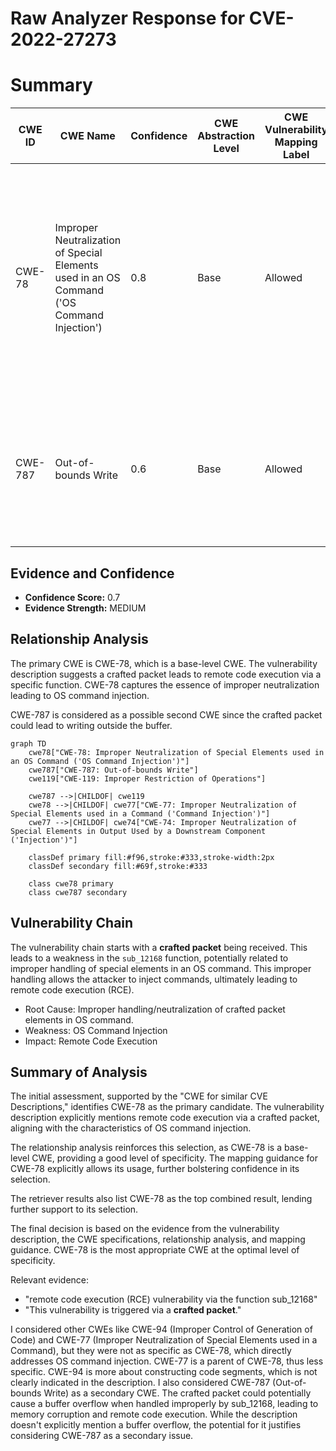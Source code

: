 # Raw Analyzer Response for CVE-2022-27273

# Summary
| CWE ID | CWE Name | Confidence | CWE Abstraction Level | CWE Vulnerability Mapping Label | CWE-Vulnerability Mapping Notes |
|---|---|---|---|---|---|
| CWE-78 | Improper Neutralization of Special Elements used in an OS Command ('OS Command Injection') | 0.8 | Base | Allowed | Primary CWE. The vulnerability description mentions "remote code execution (RCE) vulnerability via the function sub_12168. This vulnerability is triggered via a **crafted packet**.". |
| CWE-787 | Out-of-bounds Write | 0.6 | Base | Allowed | Secondary CWE. A **crafted packet** that triggers a function to write outside the intended buffer, could lead to remote code execution. |

## Evidence and Confidence

*   **Confidence Score:** 0.7
*   **Evidence Strength:** MEDIUM

## Relationship Analysis
The primary CWE is CWE-78, which is a base-level CWE. The vulnerability description suggests a crafted packet leads to remote code execution via a specific function. CWE-78 captures the essence of improper neutralization leading to OS command injection.

CWE-787 is considered as a possible second CWE since the crafted packet could lead to writing outside the buffer.

```mermaid
graph TD
    cwe78["CWE-78: Improper Neutralization of Special Elements used in an OS Command ('OS Command Injection')"]
    cwe787["CWE-787: Out-of-bounds Write"]
    cwe119["CWE-119: Improper Restriction of Operations"]

    cwe787 -->|CHILDOF| cwe119
    cwe78 -->|CHILDOF| cwe77["CWE-77: Improper Neutralization of Special Elements used in a Command ('Command Injection')"]
    cwe77 -->|CHILDOF| cwe74["CWE-74: Improper Neutralization of Special Elements in Output Used by a Downstream Component ('Injection')"]
    
    classDef primary fill:#f96,stroke:#333,stroke-width:2px
    classDef secondary fill:#69f,stroke:#333
    
    class cwe78 primary
    class cwe787 secondary
```

## Vulnerability Chain
The vulnerability chain starts with a **crafted packet** being received. This leads to a weakness in the `sub_12168` function, potentially related to improper handling of special elements in an OS command. This improper handling allows the attacker to inject commands, ultimately leading to remote code execution (RCE).
- Root Cause: Improper handling/neutralization of crafted packet elements in OS command.
- Weakness: OS Command Injection
- Impact: Remote Code Execution

## Summary of Analysis
The initial assessment, supported by the "CWE for similar CVE Descriptions," identifies CWE-78 as the primary candidate. The vulnerability description explicitly mentions remote code execution via a crafted packet, aligning with the characteristics of OS command injection.

The relationship analysis reinforces this selection, as CWE-78 is a base-level CWE, providing a good level of specificity. The mapping guidance for CWE-78 explicitly allows its usage, further bolstering confidence in its selection.

The retriever results also list CWE-78 as the top combined result, lending further support to its selection.

The final decision is based on the evidence from the vulnerability description, the CWE specifications, relationship analysis, and mapping guidance. CWE-78 is the most appropriate CWE at the optimal level of specificity.

Relevant evidence:
- "remote code execution (RCE) vulnerability via the function sub_12168"
- "This vulnerability is triggered via a **crafted packet**."

I considered other CWEs like CWE-94 (Improper Control of Generation of Code) and CWE-77 (Improper Neutralization of Special Elements used in a Command), but they were not as specific as CWE-78, which directly addresses OS command injection. CWE-77 is a parent of CWE-78, thus less specific. CWE-94 is more about constructing code segments, which is not clearly indicated in the description.
I also considered CWE-787 (Out-of-bounds Write) as a secondary CWE. The crafted packet could potentially cause a buffer overflow when handled improperly by sub_12168, leading to memory corruption and remote code execution. While the description doesn't explicitly mention a buffer overflow, the potential for it justifies considering CWE-787 as a secondary issue.